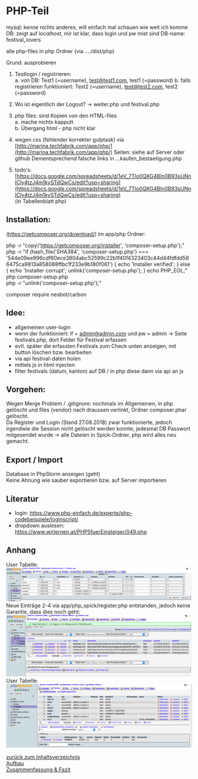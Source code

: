 # PHP-Teil  

mysql: kenne nichts anderes, will einfach mal schauen wie weit ich komme    
DB: zeigt auf _localhost_, mir ist klar, dass login und pw mist sind
DB-name: festival_lovers

alle php-files in php Ordner (via ..../dist/php)

Grund: ausprobieren  

1. Testlogin / registrieren:  
a. von DB: Test1 (=username), test@test1.com, test1 (=password)
b. falls registrieren funktioniert: Test2 (=username), test@test2.com, test2 (=password)

2. Wo ist eigentlich der Logout? -> weiter.php und festival.php

3. php files: sind Kopien von den HTML-files  
a. mache nichts kapputt  
b. Übergang html - php nicht klar  

4. wegen css (fehlender korrekter gulptask) via [http://marina.techfabrik.com/app/php/](http://marina.techfabrik.com/app/php/)
Seiten: siehe auf Server oder github
Dementsprechend falsche links in ...kaufen_bestaetigung.php

6. todo's: [https://docs.google.com/spreadsheets/d/1eV_7Tlo0QKG4BIn0B93sUNnICly4tzJ4m1kySTdQwCs/edit?usp=sharing](https://docs.google.com/spreadsheets/d/1eV_7Tlo0QKG4BIn0B93sUNnICly4tzJ4m1kySTdQwCs/edit?usp=sharing)  
(in Tabellenblatt php)

## Installation:  
(https://getcomposer.org/download/)
im app/php Ordner:

php -r "copy('https://getcomposer.org/installer', 'composer-setup.php');"  
php -r "if (hash_file('SHA384', 'composer-setup.php') === '544e09ee996cdf60ece3804abc52599c22b1f40f4323403c44d44fdfdd586475ca9813a858088ffbc1f233e9b180f061') { echo 'Installer verified'; } else { echo 'Installer corrupt'; unlink('composer-setup.php'); } echo PHP_EOL;"  
php composer-setup.php  
php -r "unlink('composer-setup.php');"  

composer require nesbot/carbon  

## Idee:
- allgemeinen user-login  
- wenn der funktioniert: if = admin@admin.com und pw = admin -> Seite
festivals.php, dort Felder für Festival erfassen  
- evtl. später die erfassten Festivals zum Check unten anzeigen, mit button 
löschen bzw. bearbeiten  
- via api festival-daten holen  
- mittels js in html injecten  
- filter festivals (datum, kanton) auf DB / in php diese dann via api an js  
 
## Vorgehen:
Wegen Merge Problem / .gitignore: nochmals im Allgemeinen, in php gelöscht 
und files (vendor) nach draussen verlinkt, Ordner composer.phar gelöscht.  
Da Register und Login (Stand 27.08.2018) zwar funktionierte, jedoch 
irgendwie die Session nicht gelöscht werden konnte, jedesmal DB Passwort 
mitgesendet wurde -> 
alle Dateien in Spick-Ordner, php wird alles neu gemacht.  
   

## Export / Import  
Database in PhpStorm anzeigen (geht)  
Keine Ahnung wie sauber exportieren bzw. auf Server importieren  



## Literatur  
- login: https://www.php-einfach.de/experte/php-codebeispiele/loginscript/  
- dropdown auslesen: https://www.wirlernen.at/PHP5fuerEinsteiger/049.php  


## Anhang  
User Tabelle:  
![DB_user.png](DB_user.png)  
Neue Einträge 2-4 via app/php_spick/register.php entstanden, jedoch keine Garantie, dass dies noch geht:  
![erfasste_user_27082018.png](erfasste_user_27082018.png)  
User Tabelle:  
![DB_festival.png](DB_festival.png)  

  


 [zurück zum Inhaltsverzeichnis](../README.md)    
 [Aufbau](aufbausite.md)  
 [Zusammenfassung & Fazit](dokumentation/zusammenfassung_fazit.md)

